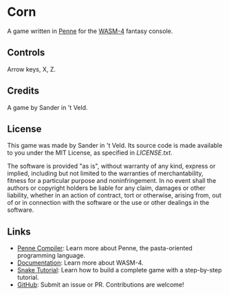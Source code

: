 # Corn

A game written in [Penne](https://github.com/SLiV9/penne) for the [WASM-4](https://wasm4.org) fantasy console.

## Controls

Arrow keys, X, Z.

## Credits

A game by Sander in 't Veld.

## License

This game was made by Sander in 't Veld. Its source code is made available to you under the MIT License, as specified in *LICENSE.txt*.

The software is provided "as is", without warranty of any kind, express or implied, including but not limited to the warranties of merchantability, fitness for a particular purpose and noninfringement. In no event shall the authors or copyright holders be liable for any claim, damages or other liability, whether in an action of contract, tort or otherwise, arising from, out of or in connection with the software or the use or other dealings in the software.

## Links

- [Penne Compiler](https://github.com/SLiV9/penne): Learn more about Penne, the pasta-oriented programming language.
- [Documentation](https://wasm4.org/docs): Learn more about WASM-4.
- [Snake Tutorial](https://wasm4.org/docs/tutorials/snake/goal): Learn how to build a complete game
  with a step-by-step tutorial.
- [GitHub](https://github.com/aduros/wasm4): Submit an issue or PR. Contributions are welcome!
